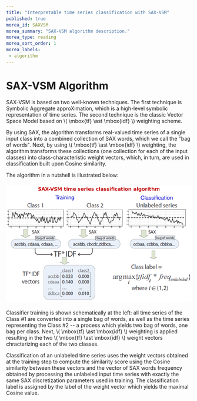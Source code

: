 ```yaml
---
title: "Interpretable time series classification with SAX-VSM"
published: true
morea_id: SAXVSM
morea_summary: "SAX-VSM algorithm description."
morea_type: reading
morea_sort_order: 1
morea_labels:
 - algorithm
---
```



# SAX-VSM Algorithm

SAX-VSM is based on two well-known techniques. The first technique is Symbolic Aggregate approXimation, which is a high-level symbolic representation of time series. The second technique is the classic Vector Space Model based on \\( \mbox{tf} \ast \mbox{idf} \\) weighting scheme.

By using SAX, the algorithm transforms real-valued time series of a single input class into a combined collection of SAX words, which we call the "bag of words". Next, by using \\( \mbox{tf} \ast \mbox{idf} \\) weighting, the algorithm transforms these collections (one collection for each of the input classes) into class-characteristic weight vectors, which, in turn, are used in classification built upon Cosine similarity. 

The algorithm in a nutshell is illustrated below:

<div class="container">
  <div class="row">
    <div class="col-sm-8">
      <img style="margin-top: 5px; margin-bottom: 5px" src="../assets/inanutshell.png" width="800px" class="img-responsive center-block">
    </div>
  </div>
</div>

Classifier training is shown schematically at the left: all time series of the Class #1 are converted into a single bag of words, as well as the time series representing the Class #2 -- a process which yields two bag of words, one bag per class. Next, \\( \mbox{tf} \ast \mbox{idf} \\) weighting is applied resulting in the two \\( \mbox{tf} \ast \mbox{idf} \\) weight vectors chracterizing each of the two classes. 

Classification of an unlabeled time series uses the weight vectors obtained at the training step to compute the similarity score using the Cosine similarity between these vectors and the vector of SAX words frequency obtained by processing the unlabeled input time series with exactly the same SAX discretization parameters used in training. The classification label is assigned by the label of the weight vector which yields the maximal Cosine value.